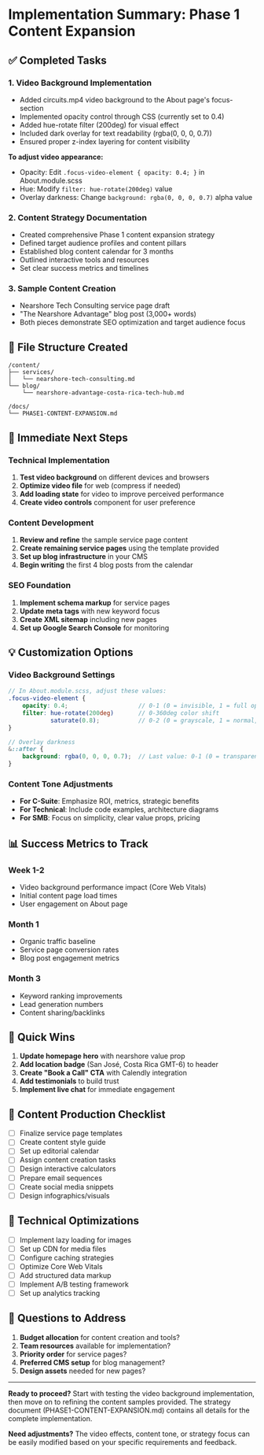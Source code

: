 # Implementation Summary: Phase 1 Content Expansion

## ✅ Completed Tasks

### 1. Video Background Implementation
- Added circuits.mp4 video background to the About page's focus-section
- Implemented opacity control through CSS (currently set to 0.4)
- Added hue-rotate filter (200deg) for visual effect
- Included dark overlay for text readability (rgba(0, 0, 0, 0.7))
- Ensured proper z-index layering for content visibility

**To adjust video appearance:**
- Opacity: Edit `.focus-video-element { opacity: 0.4; }` in About.module.scss
- Hue: Modify `filter: hue-rotate(200deg)` value
- Overlay darkness: Change `background: rgba(0, 0, 0, 0.7)` alpha value

### 2. Content Strategy Documentation
- Created comprehensive Phase 1 content expansion strategy
- Defined target audience profiles and content pillars
- Established blog content calendar for 3 months
- Outlined interactive tools and resources
- Set clear success metrics and timelines

### 3. Sample Content Creation
- Nearshore Tech Consulting service page draft
- "The Nearshore Advantage" blog post (3,000+ words)
- Both pieces demonstrate SEO optimization and target audience focus

## 📁 File Structure Created

```
/content/
├── services/
│   └── nearshore-tech-consulting.md
└── blog/
    └── nearshore-advantage-costa-rica-tech-hub.md

/docs/
└── PHASE1-CONTENT-EXPANSION.md
```

## 🎯 Immediate Next Steps

### Technical Implementation
1. **Test video background** on different devices and browsers
2. **Optimize video file** for web (compress if needed)
3. **Add loading state** for video to improve perceived performance
4. **Create video controls** component for user preference

### Content Development
1. **Review and refine** the sample service page content
2. **Create remaining service pages** using the template provided
3. **Set up blog infrastructure** in your CMS
4. **Begin writing** the first 4 blog posts from the calendar

### SEO Foundation
1. **Implement schema markup** for service pages
2. **Update meta tags** with new keyword focus
3. **Create XML sitemap** including new pages
4. **Set up Google Search Console** for monitoring

## 💡 Customization Options

### Video Background Settings
```scss
// In About.module.scss, adjust these values:
.focus-video-element {
    opacity: 0.4;                    // 0-1 (0 = invisible, 1 = full opacity)
    filter: hue-rotate(200deg)       // 0-360deg color shift
            saturate(0.8);           // 0-2 (0 = grayscale, 1 = normal, 2 = oversaturated)
}

// Overlay darkness
&::after {
    background: rgba(0, 0, 0, 0.7);  // Last value: 0-1 (0 = transparent, 1 = black)
}
```

### Content Tone Adjustments
- **For C-Suite**: Emphasize ROI, metrics, strategic benefits
- **For Technical**: Include code examples, architecture diagrams
- **For SMB**: Focus on simplicity, clear value props, pricing

## 📊 Success Metrics to Track

### Week 1-2
- Video background performance impact (Core Web Vitals)
- Initial content page load times
- User engagement on About page

### Month 1
- Organic traffic baseline
- Service page conversion rates
- Blog post engagement metrics

### Month 3
- Keyword ranking improvements
- Lead generation numbers
- Content sharing/backlinks

## 🚀 Quick Wins

1. **Update homepage hero** with nearshore value prop
2. **Add location badge** (San José, Costa Rica GMT-6) to header
3. **Create "Book a Call" CTA** with Calendly integration
4. **Add testimonials** to build trust
5. **Implement live chat** for immediate engagement

## 📝 Content Production Checklist

- [ ] Finalize service page templates
- [ ] Create content style guide
- [ ] Set up editorial calendar
- [ ] Assign content creation tasks
- [ ] Design interactive calculators
- [ ] Prepare email sequences
- [ ] Create social media snippets
- [ ] Design infographics/visuals

## 🔧 Technical Optimizations

- [ ] Implement lazy loading for images
- [ ] Set up CDN for media files
- [ ] Configure caching strategies
- [ ] Optimize Core Web Vitals
- [ ] Add structured data markup
- [ ] Implement A/B testing framework
- [ ] Set up analytics tracking

## 💬 Questions to Address

1. **Budget allocation** for content creation and tools?
2. **Team resources** available for implementation?
3. **Priority order** for service pages?
4. **Preferred CMS setup** for blog management?
5. **Design assets** needed for new pages?

---

**Ready to proceed?** Start with testing the video background implementation, then move on to refining the content samples provided. The strategy document (PHASE1-CONTENT-EXPANSION.md) contains all details for the complete implementation.

**Need adjustments?** The video effects, content tone, or strategy focus can be easily modified based on your specific requirements and feedback.
